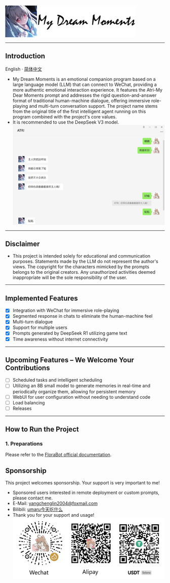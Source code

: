 ![ATRI.jpg](img%2FATRI.jpg)

---
## Introduction
English · [简体中文](./README.md) 
- My Dream Moments is an emotional companion program based on a large language model (LLM) that can connect to WeChat, providing a more authentic emotional interaction experience. It features the Atri-My Dear Moments prompt and addresses the rigid question-and-answer format of traditional human-machine dialogue, offering immersive role-playing and multi-turn conversation support. The project name stems from the original title of the first intelligent agent running on this program combined with the project's core values.
- It is recommended to use the DeepSeek V3 model.  
  ![demo.png](img%2Fdemo.png)

---

## Disclaimer
- This project is intended solely for educational and communication purposes. Statements made by the LLM do not represent the author's views. The copyright for the characters mimicked by the prompts belongs to the original creators. Any unauthorized activities deemed inappropriate will be the sole responsibility of the user.

---

## Implemented Features
- [x] Integration with WeChat for immersive role-playing
- [x] Segmented response in chats to eliminate the human-machine feel
- [x] Multi-turn dialogue
- [x] Support for multiple users
- [x] Prompts generated by DeepSeek R1 utilizing game text
- [x] Time awareness without internet connectivity

---

## Upcoming Features – We Welcome Your Contributions
- [ ] Scheduled tasks and intelligent scheduling
- [ ] Utilizing an 8B small model to generate memories in real-time and periodically organize them, allowing for persistent memory
- [ ] WebUI for user configuration without needing to understand code
- [ ] Load balancing
- [ ] Releases

---

## How to Run the Project
### 1. Preparations
Please refer to the [FloraBot official documentation](https://florabotteam.github.io/).

## Sponsorship
This project welcomes sponsorship. Your support is very important to me!
- Sponsored users interested in remote deployment or custom prompts, please contact me.
- E-Mail: yangchenglin2004@foxmail.com
- Bilibili: [umaru今天吃什么](https://space.bilibili.com/209397245)
- Thank you for your support and usage!  
  ![qrcode.jpg](img%2Fqrcode.jpg)